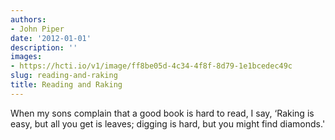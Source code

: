 ```yaml
---
authors:
- John Piper
date: '2012-01-01'
description: ''
images:
- https://hcti.io/v1/image/ff8be05d-4c34-4f8f-8d79-1e1bcedec49c
slug: reading-and-raking
title: Reading and Raking
---
```


When my sons complain that a good book is hard to read, I say, ‘Raking is easy, but all you get is leaves; digging is hard, but you might find diamonds.'